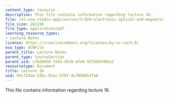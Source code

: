 ```yaml
---
content_type: resource
description: This file contains information regarding lecture 16.
file: /ol-ocw-studio-app/courses/3-024-electronic-optical-and-magnetic-properties-of-materials-spring-2013/94c724ae53bc91ac576f4c709d653fab_MIT3_024S13_2012lec16.pdf
file_size: 261150
file_type: application/pdf
learning_resource_types:
- Lecture Notes
license: https://creativecommons.org/licenses/by-nc-sa/4.0/
ocw_type: OCWFile
parent_title: Lecture Notes
parent_type: CourseSection
parent_uid: c76d4030-fd4d-4539-dfe0-927bb9fd85a2
resourcetype: Document
title: Lecture 16
uid: 94c724ae-53bc-91ac-576f-4c709d653fab
---
```

This file contains information regarding lecture 16.